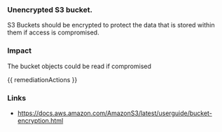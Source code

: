 
### Unencrypted S3 bucket.


S3 Buckets should be encrypted to protect the data that is stored within them if access is compromised.


### Impact
The bucket objects could be read if compromised

<!-- DO NOT CHANGE -->
{{ remediationActions }}

### Links
- https://docs.aws.amazon.com/AmazonS3/latest/userguide/bucket-encryption.html
        